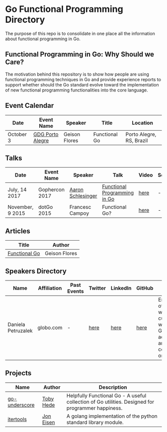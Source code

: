 # Go Functional Programming Directory

The purpose of this repo is to consolidate in one place all the information about functional programming in Go.

## Functional Programming in Go: Why Should we Care?

The motivation behind this repository is to show how people are using functional programming techniques in Go and provide experience reports to support whether should the Go standard evolve toward the implementation of new functional programming functionalities into the core language.

## Event Calendar

| Date | Event Name | Speaker | Title | Location |
|------|------------|---------|------------|----------|
| October 3 | [GDG Porto Alegre](https://www.meetup.com/preview/GDG-Porto-Alegre/events/243399100) | Geison Flores | Functional Go | Porto Alegre, RS, Brazil |

## Talks

| Date | Event Name | Speaker | Talk | Video | Source |
|------|------------|---------|------|-------|--------|
| July, 14 2017 | Gophercon 2017 | [Aaron Schlesinger](https://github.com/arschles) | [Functional Programming in Go](https://www.slideshare.net/arschles/functional-programming-in-go) | [here](https://www.youtube.com/watch?v=c8Fwb4KbVJM&list=PL2ntRZ1ySWBdD9bru6IR-_WXUgJqvrtx9&index=11) | - | |
| November, 9 2015 | dotGo 2015 | Francesc Campoy | Functional Go? | [here](https://www.youtube.com/watch?v=ouyHp2nJl0I) | - |

## Articles

| Title | Author |
|-------|--------|
| [Functional Go](https://medium.com/@geisonfgfg/functional-go-bc116f4c96a4) | Geison Flores |

## Speakers Directory

| Name | Affiliation | Past Events | Twitter | LinkedIn | GitHub | Notes |
|------|-------------|-------------|---------|----------|--------|-------|
| Daniela Petruzalek | globo.com | - | [here](https://twitter.com/danicat83) | [here](https://www.linkedin.com/in/daniela.petruzalek) | [here](https://github.com/danicat) | Enthusiast of FP, works currently with Scala. Go advocate and communtiy organizer. |

## Projects

| Name | Author | Description |
|--------------|--------|-------------|
| [go-underscore](https://github.com/tobyhede/go-underscore) | [Toby Hede](https://github.com/tobyhede) | Helpfully Functional Go - A useful collection of Go utilities. Designed for programmer happiness. |
| [itertools](https://github.com/yanatan16/itertools) | [Jon Eisen](https://github.com/yanatan16) | A golang implementation of the python standard library module. |
